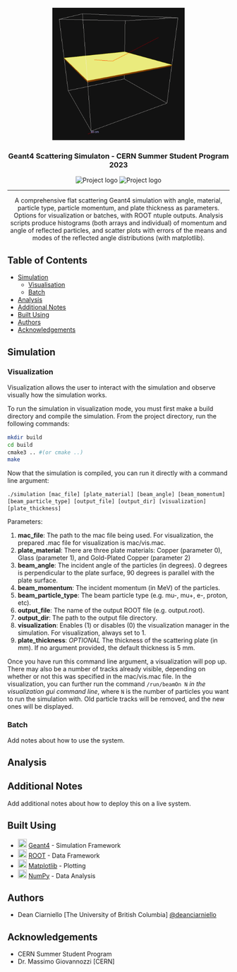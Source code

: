 <p align="center">
 <img width=300px height=300px src="misc/img.png" alt="Project logo"></a>
</p>

<h3 align="center">Geant4 Scattering Simulaton - CERN Summer Student Program 2023</h3>

<p align="center">
 <img width=123px height=40px src="https://geant4.org/assets/logo/g4logo-full-500x167.png" alt="Project logo"></a>
 <img width=140px height=40px src="https://root.cern/img/logos/ROOT_Logo/misc/generic-logo-color-plustext-512.png" alt="Project logo"></a>
</p>

---

<p align="center"> A comprehensive flat scattering Geant4 simulation with angle, material, particle type, particle momentum, and plate thickness as parameters. Options for visualization or batches, with ROOT ntuple outputs. Analysis scripts produce histograms (both arrays and individual) of momentum and angle of reflected particles, and scatter plots with errors of the means and modes of the reflected angle distributions (with matplotlib).
    <br> 
</p>

## Table of Contents

- [Simulation](#simulation)
    - [Visualisation](#visualization)
    - [Batch](#batch)
- [Analysis](#analysis)
- [Additional Notes](#notes)
- [Built Using](#built_using)
- [Authors](#authors)
- [Acknowledgements](#acknowledgements)

## Simulation <a name="simulation"></a>

### Visualization <a name="visualization"></a>
Visualization allows the user to interact with the simulation and observe visually how the simulation works.

To run the simulation in visualization mode, you must first make a build directory and compile the simulation. From the project directory, run the following commands:
```bash
mkdir build
cd build
cmake3 .. #(or cmake ..)
make
```
Now that the simulation is compiled, you can run it directly with a command line argument:
```
./simulation [mac_file] [plate_material] [beam_angle] [beam_momentum] [beam_particle_type] [output_file] [output_dir] [visualization] [plate_thickness]
```
Parameters:
1. **mac_file**: The path to the mac file being used. For visualization, the prepared .mac file for visualization is mac/vis.mac.
2. **plate_material**: There are three plate materials: Copper (parameter 0), Glass (parameter 1), and Gold-Plated Copper (parameter 2)
3. **beam_angle**: The incident angle of the particles (in degrees). 0 degrees is perpendicular to the plate surface, 90 degrees is parallel with the plate surface.
4. **beam_momentum**: The incident momentum (in MeV) of the particles.
5. **beam_particle_type**: The beam particle type (e.g. mu-, mu+, e-, proton, etc).
6. **output_file**: The name of the output ROOT file (e.g. output.root).
7. **output_dir**: The path to the output file directory.
8. **visualization**: Enables (1) or disables (0) the visualization manager in the simulation. For visualization, always set to 1.
9. **plate_thickness**: *OPTIONAL* The thickness of the scattering plate (in mm). If no argument provided, the default thickness is 5 mm.

Once you have run this command line argument, a visualization will pop up. There may also be a number of tracks already visible, depending on whether or not this was specified in the mac/vis.mac file. In the visualization, you can further run the command 
```/run/beamOn N``` *in the visualization gui command line*, where ```N``` is the number of particles you want to run the simulation with. Old particle tracks will be removed, and the new ones will be displayed.


### Batch <a name="batch"></a>

Add notes about how to use the system.

## Analysis <a name="analysis"></a>


## Additional Notes <a name = "notes"></a>

Add additional notes about how to deploy this on a live system.

## Built Using <a name = "built_using"></a>
- <img width=20px height=20px src="https://geant4.org/assets/logo/g4logo-square.png" alt=""> [Geant4](https://geant4.cern.ch/) - Simulation Framework 
- <img width=20px height=20px src="https://root.cern/img/logos/ROOT_Logo/misc/generic-logo-color-shadowed-512.png" alt=""> [ROOT](https://root.cern/) - Data Framework 
- <img width=20px height=20px src="https://matplotlib.org/stable/_images/sphx_glr_logos2_001.png" alt=""> [Matplotlib](https://matplotlib.org/) - Plotting 
- <img width=20px height=20px src="https://raw.githubusercontent.com/numpy/numpy/main/branding/logo/secondary/numpylogo2.png" alt=""> [NumPy](https://numpy.org/) - Data Analysis  

## Authors <a name = "authors"></a>
- Dean Ciarniello [The University of British Columbia] [@deanciarniello](https://github.com/deanciarniello)

## Acknowledgements <a name = "acknowledgement"></a>

- CERN Summer Student Program
- Dr. Massimo Giovannozzi [CERN]

